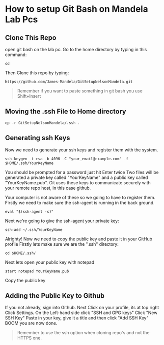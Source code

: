 # How to setup Git Bash on Mandela Lab Pcs
## Clone This Repo
open git bash on the lab pc.
Go to the home directory by typing in this command:
```
cd
```
Then Clone this repo by typing:
```
https://github.com/James-Mandela/GitSetupNelsonMandela.git
```
> Remember if you want to paste something in git bash you use Shift+Insert
## Moving the .ssh File to Home directory
```
cp -r GitSetupNelsonMandela/.ssh .
```
## Generating ssh Keys
Now we need to generate your ssh keys and register them with the system.
```
ssh-keygen -t rsa -b 4096 -C "your_email@example.com" -f $HOME/.ssh/YourKeyName
```
You should be prompted for a password just hit Enter twice
Two files will be generated a private key called "YourKeyName" and a public key called "YourKeyName.pub".
Git uses these keys to communicate securely with your remote repo host, in this case github. 

Your computer is not aware of these so we going to have to register them.
Firstly we need to make sure the ssh-agent is running in the back ground.
```
eval "$(ssh-agent -s)"
```
Next we're going to give the ssh-agent your private key:
```
ssh-add ~/.ssh/YourKeyName
```
Alrighty! Now we need to copy the public key and paste it in your GitHub profile
Firstly lets make sure we are the ".ssh" directory:
```
cd $HOME/.ssh/
```
Next lets open your public key with notepad
```
start notepad YourKeyName.pub
```
Copy the public key
## Adding the Public Key to Github
If you not already, sign into Github.
Next Click on your profile, its at top right
Click Settings.
On the Left-hand side click "SSH and GPG keys"
Click "New SSH Key"
Paste in your key, give it a title and then click "Add SSH Key"
BOOM you are now done.
>Remember to use the ssh option when cloning repo's and not the HTTPS one.
